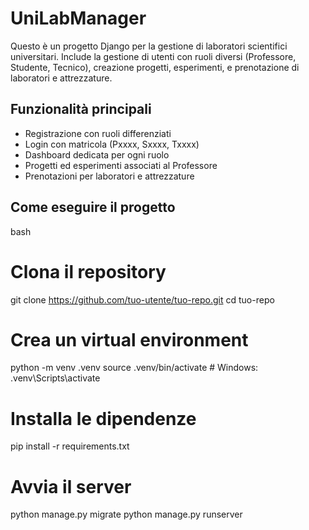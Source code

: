 # UniLabManager

Questo è un progetto Django per la gestione di laboratori scientifici universitari. 
Include la gestione di utenti con ruoli diversi (Professore, Studente, Tecnico), creazione progetti, esperimenti, e prenotazione di laboratori e attrezzature.

##  Funzionalità principali

- Registrazione con ruoli differenziati
- Login con matricola (Pxxxx, Sxxxx, Txxxx)
- Dashboard dedicata per ogni ruolo
- Progetti ed esperimenti associati al Professore
- Prenotazioni per laboratori e attrezzature

##  Come eseguire il progetto

bash
# Clona il repository
git clone https://github.com/tuo-utente/tuo-repo.git
cd tuo-repo

# Crea un virtual environment
python -m venv .venv
source .venv/bin/activate  # Windows: .venv\Scripts\activate

# Installa le dipendenze
pip install -r requirements.txt

# Avvia il server
python manage.py migrate
python manage.py runserver

